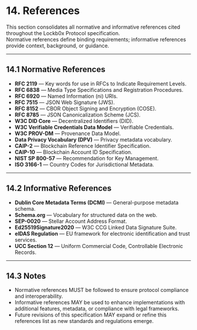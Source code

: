 

# 14. References

This section consolidates all normative and informative references cited throughout the Lockb0x Protocol specification.  
Normative references define binding requirements; informative references provide context, background, or guidance.

---

## 14.1 Normative References

- **RFC 2119** — Key words for use in RFCs to Indicate Requirement Levels.  
- **RFC 6838** — Media Type Specifications and Registration Procedures.  
- **RFC 6920** — Named Information (ni) URIs.  
- **RFC 7515** — JSON Web Signature (JWS).  
- **RFC 8152** — CBOR Object Signing and Encryption (COSE).  
- **RFC 8785** — JSON Canonicalization Scheme (JCS).  
- **W3C DID Core** — Decentralized Identifiers (DID).  
- **W3C Verifiable Credentials Data Model** — Verifiable Credentials.  
- **W3C PROV-DM** — Provenance Data Model.  
- **Data Privacy Vocabulary (DPV)** — Privacy metadata vocabulary.  
- **CAIP-2** — Blockchain Reference Identifier Specification.  
- **CAIP-10** — Blockchain Account ID Specification.  
- **NIST SP 800-57** — Recommendation for Key Management.  
- **ISO 3166-1** — Country Codes for Jurisdictional Metadata.  

---

## 14.2 Informative References

- **Dublin Core Metadata Terms (DCMI)** — General-purpose metadata schema.  
- **Schema.org** — Vocabulary for structured data on the web.  
- **SEP-0020** — Stellar Account Address Format.  
- **Ed25519Signature2020** — W3C CCG Linked Data Signature Suite.  
- **eIDAS Regulation** — EU framework for electronic identification and trust services.  
- **UCC Section 12** — Uniform Commercial Code, Controllable Electronic Records.  

---

## 14.3 Notes

- Normative references MUST be followed to ensure protocol compliance and interoperability.  
- Informative references MAY be used to enhance implementations with additional features, metadata, or compliance with legal frameworks.  
- Future revisions of this specification MAY expand or refine this references list as new standards and regulations emerge.

[RFC 8785]: https://www.rfc-editor.org/rfc/rfc8785
